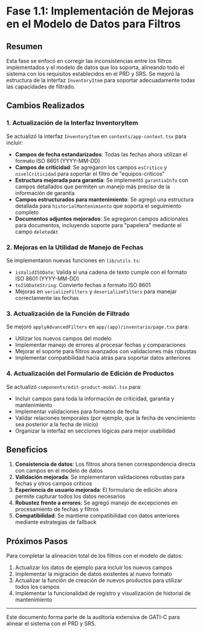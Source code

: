 # Fase 1.1: Implementación de Mejoras en el Modelo de Datos para Filtros

## Resumen

Esta fase se enfocó en corregir las inconsistencias entre los filtros implementados y el modelo de datos que los soporta, alineando todo el sistema con los requisitos establecidos en el PRD y SRS. Se mejoró la estructura de la interfaz `InventoryItem` para soportar adecuadamente todas las capacidades de filtrado.

## Cambios Realizados

### 1. Actualización de la Interfaz InventoryItem

Se actualizó la interfaz `InventoryItem` en `contexts/app-context.tsx` para incluir:

- **Campos de fecha estandarizados**: Todas las fechas ahora utilizan el formato ISO 8601 (YYYY-MM-DD)
- **Campos de criticidad**: Se agregaron los campos `esCritico` y `nivelCriticidad` para soportar el filtro de "equipos-criticos"
- **Estructura mejorada para garantía**: Se implementó `garantiaInfo` con campos detallados que permiten un manejo más preciso de la información de garantía
- **Campos estructurados para mantenimiento**: Se agregó una estructura detallada para `historialMantenimiento` que soporta el seguimiento completo
- **Documentos adjuntos mejorados**: Se agregaron campos adicionales para documentos, incluyendo soporte para "papelera" mediante el campo `deletedAt`

### 2. Mejoras en la Utilidad de Manejo de Fechas

Se implementaron nuevas funciones en `lib/utils.ts`:
- `isValidISODate`: Valida si una cadena de texto cumple con el formato ISO 8601 (YYYY-MM-DD)
- `toISODateString`: Convierte fechas a formato ISO 8601
- Mejoras en `serializeFilters` y `deserializeFilters` para manejar correctamente las fechas

### 3. Actualización de la Función de Filtrado

Se mejoró `applyAdvancedFilters` en `app/(app)/inventario/page.tsx` para:
- Utilizar los nuevos campos del modelo
- Implementar manejo de errores al procesar fechas y comparaciones
- Mejorar el soporte para filtros avanzados con validaciones más robustas
- Implementar compatibilidad hacia atrás para soportar datos anteriores

### 4. Actualización del Formulario de Edición de Productos

Se actualizó `components/edit-product-modal.tsx` para:
- Incluir campos para toda la información de criticidad, garantía y mantenimiento
- Implementar validaciones para formatos de fecha
- Validar relaciones temporales (por ejemplo, que la fecha de vencimiento sea posterior a la fecha de inicio)
- Organizar la interfaz en secciones lógicas para mejor usabilidad

## Beneficios

1. **Consistencia de datos**: Los filtros ahora tienen correspondencia directa con campos en el modelo de datos
2. **Validación mejorada**: Se implementaron validaciones robustas para fechas y otros campos críticos
3. **Experiencia de usuario mejorada**: El formulario de edición ahora permite capturar todos los datos necesarios
4. **Robustez frente a errores**: Se agregó manejo de excepciones en procesamiento de fechas y filtros
5. **Compatibilidad**: Se mantiene compatibilidad con datos anteriores mediante estrategias de fallback

## Próximos Pasos

Para completar la alineación total de los filtros con el modelo de datos:

1. Actualizar los datos de ejemplo para incluir los nuevos campos
2. Implementar la migración de datos existentes al nuevo formato
3. Actualizar la función de creación de nuevos productos para utilizar todos los campos
4. Implementar la funcionalidad de registro y visualización de historial de mantenimiento

---

Este documento forma parte de la auditoría extensiva de GATI-C para alinear el sistema con el PRD y SRS. 